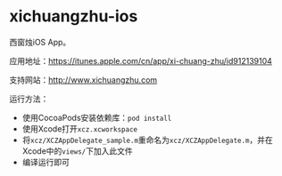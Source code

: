 xichuangzhu-ios
===============

西窗烛iOS App。

应用地址：https://itunes.apple.com/cn/app/xi-chuang-zhu/id912139104

支持网站：http://www.xichuangzhu.com

运行方法：

* 使用CocoaPods安装依赖库：`pod install`
* 使用Xcode打开`xcz.xcworkspace`
* 将`xcz/XCZAppDelegate_sample.m`重命名为`xcz/XCZAppDelegate.m`，并在Xcode中的`views/`下加入此文件
* 编译运行即可
